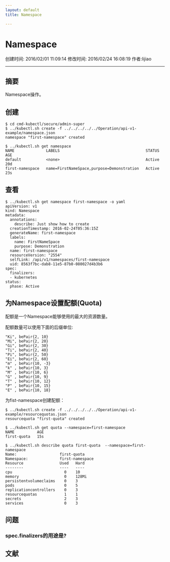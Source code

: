 ```yaml
---
layout: default
title: Namespace

---
```


# Namespace
创建时间: 2016/02/01 11:09:14  修改时间: 2016/02/24 16:08:19 作者:lijiao

----

## 摘要

Namespace操作。

## 创建

	$ cd cmd-kubectl/secure/admin-super
	$ ../kubectl.sh create -f ../../../../../Operation/api-v1-example/namespace.json
	namespace "first-namespace" created
	
	$ ../kubectl.sh get namespace
	NAME              LABELS                                      STATUS    AGE
	default           <none>                                      Active    20d
	first-namespace   name=FirstNameSpace,purpose=Demonstration   Active    23s

## 查看

	$ ../kubectl.sh get namespace first-namespace -o yaml
	apiVersion: v1
	kind: Namespace
	metadata:
	  annotations:
	    describe: Just show how to create
	  creationTimestamp: 2016-02-24T05:36:15Z
	  generateName: first-namespace
	  labels:
	    name: FirstNameSpace
	    purpose: Demonstration
	  name: first-namespace
	  resourceVersion: "2554"
	  selfLink: /api/v1/namespaces/first-namespace
	  uid: 8563f7bc-dab8-11e5-87b0-080027d4b3b6
	spec:
	  finalizers:
	  - kubernetes
	status:
	  phase: Active

## 为Namespace设置配额(Quota)

配额是一个Namespace能够使用的最大的资源数量。

配额数量可以使用下面的后缀单位:

	"Ki", bePair{2, 10}
	"Mi", bePair{2, 20}
	"Gi", bePair{2, 30}
	"Ti", bePair{2, 40}
	"Pi", bePair{2, 50}
	"Ei", bePair{2, 60}
	"m" , bePair{10, -3}
	"k" , bePair{10, 3}
	"M" , bePair{10, 6}
	"G" , bePair{10, 9}
	"T" , bePair{10, 12}
	"P" , bePair{10, 15}
	"E" , bePair{10, 18}

为fist-namespace创建配额：

	$ ../kubectl.sh create -f ../../../../../Operation/api-v1-example/resourcequotas.json
	resourcequota "first-quota" created
	
	$ ../kubectl.sh get quota --namespace=first-namespace
	NAME          AGE
	first-quota   15s
	
	$ ../kubectl.sh describe quota first-quota  --namespace=first-namespace
	Name:                   first-quota
	Namespace:              first-namespace
	Resource                Used   Hard
	--------                ----   ----
	cpu                       0    10
	memory                    0    128Mi
	persistentvolumeclaims    0    3
	pods                      0    5
	replicationcontrollers    0    3
	resourcequotas            1    1
	secrets                   2    3
	services                  0    3

## 问题

### spec.finalizers的用途是?

## 文献

